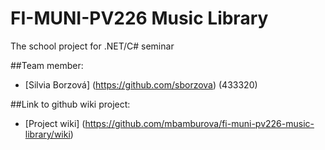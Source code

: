 # FI-MUNI-PV226 Music Library
The school project for .NET/C# seminar

##Team member:
* [Silvia Borzová] (https://github.com/sborzova) (433320)

##Link to github wiki project: 
* [Project wiki] (https://github.com/mbamburova/fi-muni-pv226-music-library/wiki)
